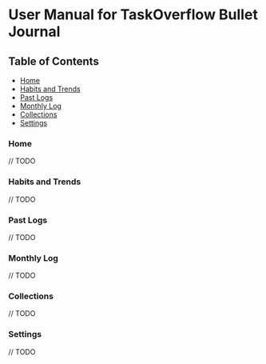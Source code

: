 # User Manual for TaskOverflow Bullet Journal

## Table of Contents
- [Home](#home)
- [Habits and Trends](#habits-and-trends)
- [Past Logs](#past-logs)
- [Monthly Log](#monthly-log)
- [Collections](#collections)
- [Settings](#settings)

### Home
// TODO

### Habits and Trends
// TODO

### Past Logs
// TODO

### Monthly Log
// TODO


### Collections
// TODO


### Settings
// TODO

